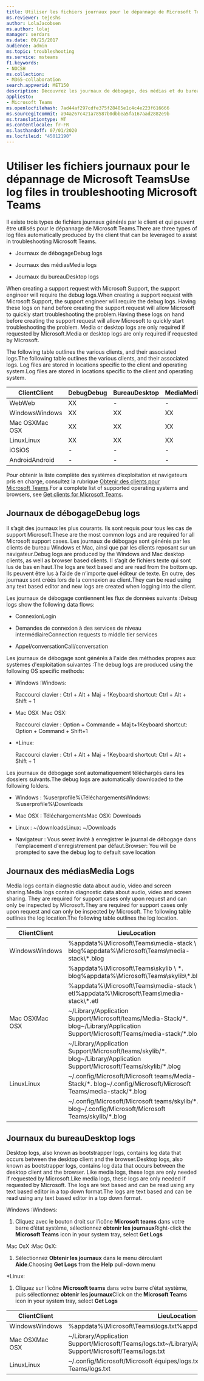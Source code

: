 ```yaml
---
title: Utiliser les fichiers journaux pour le dépannage de Microsoft Teams
ms.reviewer: tejeshs
author: LolaJacobsen
ms.author: lolaj
manager: serdars
ms.date: 09/25/2017
audience: admin
ms.topic: troubleshooting
ms.service: msteams
f1.keywords:
- NOCSH
ms.collection:
- M365-collaboration
search.appverid: MET150
description: Découvrez les journaux de débogage, des médias et du bureau générés par Microsoft Teams, où les trouver et comment ils peuvent vous assister dans vos opérations de dépannage.
appliesto:
- Microsoft Teams
ms.openlocfilehash: 7ad44af297cdfe375f28485e1c4c4e223f616666
ms.sourcegitcommit: a94a267c421a78587b0dbbea5fa167aad2882e9b
ms.translationtype: MT
ms.contentlocale: fr-FR
ms.lasthandoff: 07/01/2020
ms.locfileid: "45012190"
---
```

<a name="use-log-files-in-troubleshooting-microsoft-teams"></a><span data-ttu-id="b548b-103">Utiliser les fichiers journaux pour le dépannage de Microsoft Teams</span><span class="sxs-lookup"><span data-stu-id="b548b-103">Use log files in troubleshooting Microsoft Teams</span></span>
=================================================

<span data-ttu-id="b548b-104">Il existe trois types de fichiers journaux générés par le client et qui peuvent être utilisés pour le dépannage de Microsoft Teams.</span><span class="sxs-lookup"><span data-stu-id="b548b-104">There are three types of log files automatically produced by the client that can be leveraged to assist in troubleshooting Microsoft Teams.</span></span>

-   <span data-ttu-id="b548b-105">Journaux de débogage</span><span class="sxs-lookup"><span data-stu-id="b548b-105">Debug logs</span></span>

-   <span data-ttu-id="b548b-106">Journaux des médias</span><span class="sxs-lookup"><span data-stu-id="b548b-106">Media logs</span></span>

-   <span data-ttu-id="b548b-107">Journaux du bureau</span><span class="sxs-lookup"><span data-stu-id="b548b-107">Desktop logs</span></span>

<span data-ttu-id="b548b-108">When creating a support request with Microsoft Support, the support engineer will require the debug logs.</span><span class="sxs-lookup"><span data-stu-id="b548b-108">When creating a support request with Microsoft Support, the support engineer will require the debug logs.</span></span> <span data-ttu-id="b548b-109">Having these logs on hand before creating the support request will allow Microsoft to quickly start troubleshooting the problem.</span><span class="sxs-lookup"><span data-stu-id="b548b-109">Having these logs on hand before creating the support request will allow Microsoft to quickly start troubleshooting the problem.</span></span> <span data-ttu-id="b548b-110">Media or desktop logs are only required if requested by Microsoft.</span><span class="sxs-lookup"><span data-stu-id="b548b-110">Media or desktop logs are only required if requested by Microsoft.</span></span>

<span data-ttu-id="b548b-111">The following table outlines the various clients, and their associated logs.</span><span class="sxs-lookup"><span data-stu-id="b548b-111">The following table outlines the various clients, and their associated logs.</span></span> <span data-ttu-id="b548b-112">Log files are stored in locations specific to the client and operating system.</span><span class="sxs-lookup"><span data-stu-id="b548b-112">Log files are stored in locations specific to the client and operating system.</span></span>


|<span data-ttu-id="b548b-113">Client</span><span class="sxs-lookup"><span data-stu-id="b548b-113">Client</span></span> |<span data-ttu-id="b548b-114">Debug</span><span class="sxs-lookup"><span data-stu-id="b548b-114">Debug</span></span>|<span data-ttu-id="b548b-115">Bureau</span><span class="sxs-lookup"><span data-stu-id="b548b-115">Desktop</span></span>|<span data-ttu-id="b548b-116">Media</span><span class="sxs-lookup"><span data-stu-id="b548b-116">Media</span></span>|
|---------|---------|---------|---------|
|<span data-ttu-id="b548b-117">Web</span><span class="sxs-lookup"><span data-stu-id="b548b-117">Web</span></span>    |<span data-ttu-id="b548b-118">X</span><span class="sxs-lookup"><span data-stu-id="b548b-118">X</span></span>         |-         |-         |
|<span data-ttu-id="b548b-119">Windows</span><span class="sxs-lookup"><span data-stu-id="b548b-119">Windows</span></span>     |<span data-ttu-id="b548b-120">X</span><span class="sxs-lookup"><span data-stu-id="b548b-120">X</span></span>         |<span data-ttu-id="b548b-121">X</span><span class="sxs-lookup"><span data-stu-id="b548b-121">X</span></span>         |<span data-ttu-id="b548b-122">X</span><span class="sxs-lookup"><span data-stu-id="b548b-122">X</span></span>         |
|<span data-ttu-id="b548b-123">Mac OSX</span><span class="sxs-lookup"><span data-stu-id="b548b-123">Mac OSX</span></span>     |<span data-ttu-id="b548b-124">X</span><span class="sxs-lookup"><span data-stu-id="b548b-124">X</span></span>         |<span data-ttu-id="b548b-125">X</span><span class="sxs-lookup"><span data-stu-id="b548b-125">X</span></span>         |<span data-ttu-id="b548b-126">X</span><span class="sxs-lookup"><span data-stu-id="b548b-126">X</span></span>         |
|<span data-ttu-id="b548b-127">Linux</span><span class="sxs-lookup"><span data-stu-id="b548b-127">Linux</span></span>     |<span data-ttu-id="b548b-128">X</span><span class="sxs-lookup"><span data-stu-id="b548b-128">X</span></span>         |<span data-ttu-id="b548b-129">X</span><span class="sxs-lookup"><span data-stu-id="b548b-129">X</span></span>         |<span data-ttu-id="b548b-130">X</span><span class="sxs-lookup"><span data-stu-id="b548b-130">X</span></span>         |
|<span data-ttu-id="b548b-131">iOS</span><span class="sxs-lookup"><span data-stu-id="b548b-131">iOS</span></span>     |-         |-         |-         |
|<span data-ttu-id="b548b-132">Android</span><span class="sxs-lookup"><span data-stu-id="b548b-132">Android</span></span>     |-         |-         |-         |

<span data-ttu-id="b548b-133">Pour obtenir la liste complète des systèmes d’exploitation et navigateurs pris en charge, consultez la rubrique [Obtenir des clients pour Microsoft Teams](get-clients.md).</span><span class="sxs-lookup"><span data-stu-id="b548b-133">For a complete list of supported operating systems and browsers, see [Get clients for Microsoft Teams](get-clients.md).</span></span>

<a name="debug-logs"></a><span data-ttu-id="b548b-134">Journaux de débogage</span><span class="sxs-lookup"><span data-stu-id="b548b-134">Debug logs</span></span>
---------------------------

<span data-ttu-id="b548b-135">Il s’agit des journaux les plus courants. Ils sont requis pour tous les cas de support Microsoft.</span><span class="sxs-lookup"><span data-stu-id="b548b-135">These are the most common logs and are required for all Microsoft support cases.</span></span> <span data-ttu-id="b548b-136">Les journaux de débogage sont générés par les clients de bureau Windows et Mac, ainsi que par les clients reposant sur un navigateur.</span><span class="sxs-lookup"><span data-stu-id="b548b-136">Debug logs are produced by the Windows and Mac desktop clients, as well as browser based clients.</span></span> <span data-ttu-id="b548b-137">Il s’agit de fichiers texte qui sont lus de bas en haut.</span><span class="sxs-lookup"><span data-stu-id="b548b-137">The logs are text based and are read from the bottom up.</span></span> <span data-ttu-id="b548b-138">Ils peuvent être lus à l’aide de n’importe quel éditeur de texte. En outre, des journaux sont créés lors de la connexion au client.</span><span class="sxs-lookup"><span data-stu-id="b548b-138">They can be read using any text based editor and new logs are created when logging into the client.</span></span>

<span data-ttu-id="b548b-139">Les journaux de débogage contiennent les flux de données suivants :</span><span class="sxs-lookup"><span data-stu-id="b548b-139">Debug logs show the following data flows:</span></span>

-   <span data-ttu-id="b548b-140">Connexion</span><span class="sxs-lookup"><span data-stu-id="b548b-140">Login</span></span>

-   <span data-ttu-id="b548b-141">Demandes de connexion à des services de niveau intermédiaire</span><span class="sxs-lookup"><span data-stu-id="b548b-141">Connection requests to middle tier services</span></span>

-   <span data-ttu-id="b548b-142">Appel/conversation</span><span class="sxs-lookup"><span data-stu-id="b548b-142">Call/conversation</span></span>

<span data-ttu-id="b548b-143">Les journaux de débogage sont générés à l'aide des méthodes propres aux systèmes d'exploitation suivantes :</span><span class="sxs-lookup"><span data-stu-id="b548b-143">The debug logs are produced using the following OS specific methods:</span></span>

-   <span data-ttu-id="b548b-144">Windows :</span><span class="sxs-lookup"><span data-stu-id="b548b-144">Windows:</span></span>

      <span data-ttu-id="b548b-145">Raccourci clavier : Ctrl + Alt + Maj + 1</span><span class="sxs-lookup"><span data-stu-id="b548b-145">Keyboard shortcut: Ctrl + Alt + Shift + 1</span></span>

-   <span data-ttu-id="b548b-146">Mac OSX :</span><span class="sxs-lookup"><span data-stu-id="b548b-146">Mac OSX:</span></span>

      <span data-ttu-id="b548b-147">Raccourci clavier : Option + Commande + Maj t+1</span><span class="sxs-lookup"><span data-stu-id="b548b-147">Keyboard shortcut: Option + Command + Shift+1</span></span>

-   <span data-ttu-id="b548b-148">\*</span><span class="sxs-lookup"><span data-stu-id="b548b-148">Linux:</span></span>

      <span data-ttu-id="b548b-149">Raccourci clavier : Ctrl + Alt + Maj + 1</span><span class="sxs-lookup"><span data-stu-id="b548b-149">Keyboard shortcut: Ctrl + Alt + Shift + 1</span></span>

<span data-ttu-id="b548b-150">Les journaux de débogage sont automatiquement téléchargés dans les dossiers suivants.</span><span class="sxs-lookup"><span data-stu-id="b548b-150">The debug logs are automatically downloaded to the following folders.</span></span>

-   <span data-ttu-id="b548b-151">Windows : %userprofile%\\Téléchargements</span><span class="sxs-lookup"><span data-stu-id="b548b-151">Windows: %userprofile%\\Downloads</span></span>

-   <span data-ttu-id="b548b-152">Mac OSX : Téléchargements</span><span class="sxs-lookup"><span data-stu-id="b548b-152">Mac OSX: Downloads</span></span>

-   <span data-ttu-id="b548b-153">Linux : ~/downloads</span><span class="sxs-lookup"><span data-stu-id="b548b-153">Linux: ~/Downloads</span></span>

-   <span data-ttu-id="b548b-154">Navigateur : Vous serez invité à enregistrer le journal de débogage dans l'emplacement d'enregistrement par défaut.</span><span class="sxs-lookup"><span data-stu-id="b548b-154">Browser: You will be prompted to save the debug log to default save location</span></span>

<a name="media-logs"></a><span data-ttu-id="b548b-155">Journaux des médias</span><span class="sxs-lookup"><span data-stu-id="b548b-155">Media Logs</span></span>
---------------------------

<span data-ttu-id="b548b-156">Media logs contain diagnostic data about audio, video and screen sharing.</span><span class="sxs-lookup"><span data-stu-id="b548b-156">Media logs contain diagnostic data about audio, video and screen sharing.</span></span> <span data-ttu-id="b548b-157">They are required for support cases only upon request and can only be inspected by Microsoft.</span><span class="sxs-lookup"><span data-stu-id="b548b-157">They are required for support cases only upon request and can only be inspected by Microsoft.</span></span> <span data-ttu-id="b548b-158">The following table outlines the log location.</span><span class="sxs-lookup"><span data-stu-id="b548b-158">The following table outlines the log location.</span></span>


|<span data-ttu-id="b548b-159">Client</span><span class="sxs-lookup"><span data-stu-id="b548b-159">Client</span></span> |<span data-ttu-id="b548b-160">Lieu</span><span class="sxs-lookup"><span data-stu-id="b548b-160">Location</span></span> |
|---------|---------|
|<span data-ttu-id="b548b-161">Windows</span><span class="sxs-lookup"><span data-stu-id="b548b-161">Windows</span></span>     |<span data-ttu-id="b548b-162">%appdata%\Microsoft\Teams\media-stack \\ \*. blog</span><span class="sxs-lookup"><span data-stu-id="b548b-162">%appdata%\Microsoft\Teams\media-stack\\*.blog</span></span>         |
|            |<span data-ttu-id="b548b-163">%appdata%\Microsoft\Teams\skylib \\ \*. blog</span><span class="sxs-lookup"><span data-stu-id="b548b-163">%appdata%\Microsoft\Teams\skylib\\*.blog</span></span>
|            |<span data-ttu-id="b548b-164">%appdata%\Microsoft\Teams\media-stack \\ \*. etl</span><span class="sxs-lookup"><span data-stu-id="b548b-164">%appdata%\Microsoft\Teams\media-stack\\*.etl</span></span>         |
|<span data-ttu-id="b548b-165">Mac OSX</span><span class="sxs-lookup"><span data-stu-id="b548b-165">Mac OSX</span></span>     |<span data-ttu-id="b548b-166">~/Library/Application Support/Microsoft/teams/Media-Stack/\*. blog</span><span class="sxs-lookup"><span data-stu-id="b548b-166">~/Library/Application Support/Microsoft/Teams/media-stack/\*.blog</span></span>         |
|            |<span data-ttu-id="b548b-167">~/Library/Application Support/Microsoft/teams/skylib/\*. blog</span><span class="sxs-lookup"><span data-stu-id="b548b-167">~/Library/Application Support/Microsoft/Teams/skylib/\*.blog</span></span>         |
|<span data-ttu-id="b548b-168">Linux</span><span class="sxs-lookup"><span data-stu-id="b548b-168">Linux</span></span>       |<span data-ttu-id="b548b-169">~/.config/Microsoft/Microsoft teams/Media-Stack/\*. blog</span><span class="sxs-lookup"><span data-stu-id="b548b-169">~/.config/Microsoft/Microsoft Teams/media-stack/\*.blog</span></span>         |
|            |<span data-ttu-id="b548b-170">~/.config/Microsoft/Microsoft teams/skylib/\*. blog</span><span class="sxs-lookup"><span data-stu-id="b548b-170">~/.config/Microsoft/Microsoft Teams/skylib/\*.blog</span></span>         |



<a name="desktop-logs"></a><span data-ttu-id="b548b-171">Journaux du bureau</span><span class="sxs-lookup"><span data-stu-id="b548b-171">Desktop logs</span></span>
---------------------

<span data-ttu-id="b548b-172">Desktop logs, also known as bootstrapper logs, contains log data that occurs between the desktop client and the browser.</span><span class="sxs-lookup"><span data-stu-id="b548b-172">Desktop logs, also known as bootstrapper logs, contains log data that occurs between the desktop client and the browser.</span></span> <span data-ttu-id="b548b-173">Like media logs, these logs are only needed if requested by Microsoft.</span><span class="sxs-lookup"><span data-stu-id="b548b-173">Like media logs, these logs are only needed if requested by Microsoft.</span></span> <span data-ttu-id="b548b-174">The logs are text based and can be read using any text based editor in a top down format.</span><span class="sxs-lookup"><span data-stu-id="b548b-174">The logs are text based and can be read using any text based editor in a top down format.</span></span>

<span data-ttu-id="b548b-175">Windows :</span><span class="sxs-lookup"><span data-stu-id="b548b-175">Windows:</span></span>

1.  <span data-ttu-id="b548b-176">Cliquez avec le bouton droit sur l’icône **Microsoft teams** dans votre barre d’état système, sélectionnez **obtenir les journaux**</span><span class="sxs-lookup"><span data-stu-id="b548b-176">Right-click the **Microsoft Teams** icon in your system tray, select **Get Logs**</span></span>

<span data-ttu-id="b548b-177">Mac OsX :</span><span class="sxs-lookup"><span data-stu-id="b548b-177">Mac OsX:</span></span>

1.  <span data-ttu-id="b548b-178">Sélectionnez **Obtenir les journaux** dans le menu déroulant **Aide**.</span><span class="sxs-lookup"><span data-stu-id="b548b-178">Choosing **Get Logs** from the **Help** pull-down menu</span></span>

<span data-ttu-id="b548b-179">\*</span><span class="sxs-lookup"><span data-stu-id="b548b-179">Linux:</span></span>

1.  <span data-ttu-id="b548b-180">Cliquez sur l’icône **Microsoft teams** dans votre barre d’état système, puis sélectionnez **obtenir les journaux**</span><span class="sxs-lookup"><span data-stu-id="b548b-180">Click on the **Microsoft Teams** icon in your system tray, select **Get Logs**</span></span>

|<span data-ttu-id="b548b-181">Client</span><span class="sxs-lookup"><span data-stu-id="b548b-181">Client</span></span> |<span data-ttu-id="b548b-182">Lieu</span><span class="sxs-lookup"><span data-stu-id="b548b-182">Location</span></span> |
|---------|---------|
|<span data-ttu-id="b548b-183">Windows</span><span class="sxs-lookup"><span data-stu-id="b548b-183">Windows</span></span>     |<span data-ttu-id="b548b-184">%appdata%\Microsoft\Teams\logs.txt</span><span class="sxs-lookup"><span data-stu-id="b548b-184">%appdata%\Microsoft\Teams\logs.txt</span></span>         |
|<span data-ttu-id="b548b-185">Mac OSX</span><span class="sxs-lookup"><span data-stu-id="b548b-185">Mac OSX</span></span>     |<span data-ttu-id="b548b-186">~/Library/Application Support/Microsoft/Teams/logs.txt</span><span class="sxs-lookup"><span data-stu-id="b548b-186">~/Library/Application Support/Microsoft/Teams/logs.txt</span></span>         |
|<span data-ttu-id="b548b-187">Linux</span><span class="sxs-lookup"><span data-stu-id="b548b-187">Linux</span></span>       |<span data-ttu-id="b548b-188">~/.config/Microsoft/Microsoft équipes/logs.txt</span><span class="sxs-lookup"><span data-stu-id="b548b-188">~/.config/Microsoft/Microsoft Teams/logs.txt</span></span>         |
